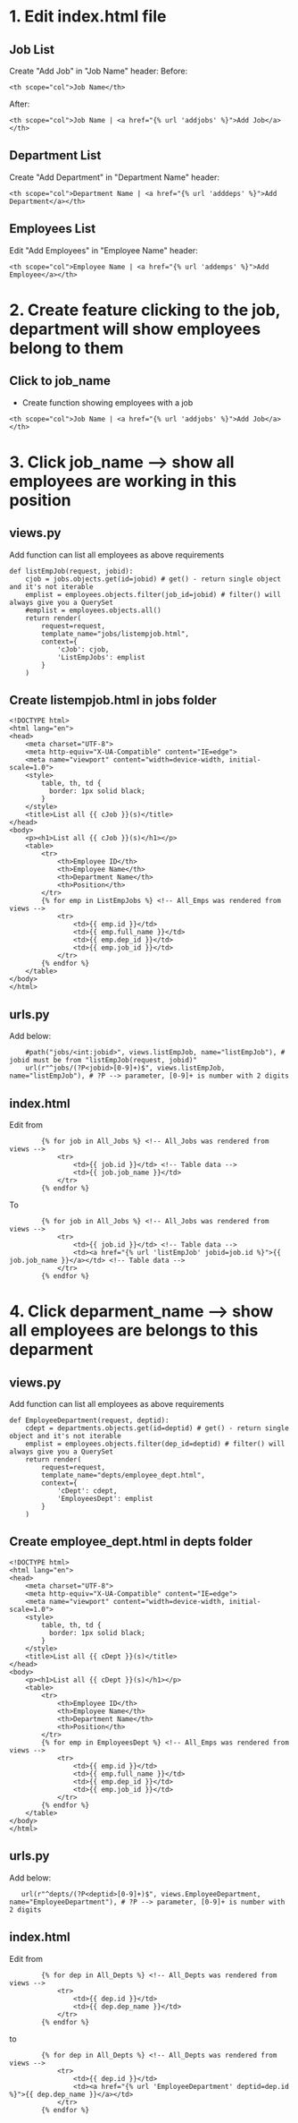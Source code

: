 
# 1. Edit index.html file
## Job List ##
Create "Add Job" in "Job Name" header:
Before:
```
<th scope="col">Job Name</th>
```
After:
```
<th scope="col">Job Name | <a href="{% url 'addjobs' %}">Add Job</a></th>
```
## Department List ##
Create "Add Department" in "Department Name" header:
```
<th scope="col">Department Name | <a href="{% url 'adddeps' %}">Add Department</a></th>
```
## Employees List ##
Edit "Add Employees" in "Employee Name" header:
```
<th scope="col">Employee Name | <a href="{% url 'addemps' %}">Add Employee</a></th>
```

# 2. Create feature clicking to the job, department will show employees belong to them
## Click to job_name
- Create function showing employees with a job
```
<th scope="col">Job Name | <a href="{% url 'addjobs' %}">Add Job</a></th>
```

# 3. Click job_name --> show all employees are working in this position
## views.py ##
Add function can list all employees as above requirements
```
def listEmpJob(request, jobid):
    cjob = jobs.objects.get(id=jobid) # get() - return single object and it's not iterable
    emplist = employees.objects.filter(job_id=jobid) # filter() will always give you a QuerySet
    #emplist = employees.objects.all()
    return render(
        request=request,
        template_name="jobs/listempjob.html",
        context={
            'cJob': cjob,
            'ListEmpJobs': emplist
        }
    )
```

## Create listempjob.html in jobs folder ##
```
<!DOCTYPE html>
<html lang="en">
<head>
    <meta charset="UTF-8">
    <meta http-equiv="X-UA-Compatible" content="IE=edge">
    <meta name="viewport" content="width=device-width, initial-scale=1.0">
    <style>
        table, th, td {
          border: 1px solid black;
        }
    </style>
    <title>List all {{ cJob }}(s)</title>
</head>
<body>
    <p><h1>List all {{ cJob }}(s)</h1></p>
    <table>
        <tr>
            <th>Employee ID</th>
            <th>Employee Name</th>
            <th>Department Name</th>
            <th>Position</th>
        </tr>
        {% for emp in ListEmpJobs %} <!-- All_Emps was rendered from views -->
            <tr>
                <td>{{ emp.id }}</td> 
                <td>{{ emp.full_name }}</td>
                <td>{{ emp.dep_id }}</td>
                <td>{{ emp.job_id }}</td>
            </tr>
        {% endfor %}
    </table>
</body>
</html>
```

## urls.py ###
Add below:
```
    #path("jobs/<int:jobid>", views.listEmpJob, name="listEmpJob"), # jobid must be from "listEmpJob(request, jobid)"
    url(r"^jobs/(?P<jobid>[0-9]+)$", views.listEmpJob, name="listEmpJob"), # ?P --> parameter, [0-9]+ is number with 2 digits
```

## index.html ##
Edit from
```
        {% for job in All_Jobs %} <!-- All_Jobs was rendered from views -->
            <tr>
                <td>{{ job.id }}</td> <!-- Table data -->
                <td>{{ job.job_name }}</td>
            </tr>
        {% endfor %}
```
To
```
        {% for job in All_Jobs %} <!-- All_Jobs was rendered from views -->
            <tr>
                <td>{{ job.id }}</td> <!-- Table data -->
                <td><a href="{% url 'listEmpJob' jobid=job.id %}">{{ job.job_name }}</a></td> <!-- Table data -->
            </tr>
        {% endfor %}
```

# 4. Click deparment_name --> show all employees are belongs to this deparment
## views.py ##
Add function can list all employees as above requirements
```
def EmployeeDepartment(request, deptid):
    cdept = departments.objects.get(id=deptid) # get() - return single object and it's not iterable
    emplist = employees.objects.filter(dep_id=deptid) # filter() will always give you a QuerySet
    return render(
        request=request,
        template_name="depts/employee_dept.html",
        context={
            'cDept': cdept,
            'EmployeesDept': emplist
        }
    )
```

## Create employee_dept.html in depts folder ##
```
<!DOCTYPE html>
<html lang="en">
<head>
    <meta charset="UTF-8">
    <meta http-equiv="X-UA-Compatible" content="IE=edge">
    <meta name="viewport" content="width=device-width, initial-scale=1.0">
    <style>
        table, th, td {
          border: 1px solid black;
        }
    </style>
    <title>List all {{ cDept }}(s)</title>
</head>
<body>
    <p><h1>List all {{ cDept }}(s)</h1></p>
    <table>
        <tr>
            <th>Employee ID</th>
            <th>Employee Name</th>
            <th>Department Name</th>
            <th>Position</th>
        </tr>
        {% for emp in EmployeesDept %} <!-- All_Emps was rendered from views -->
            <tr>
                <td>{{ emp.id }}</td> 
                <td>{{ emp.full_name }}</td>
                <td>{{ emp.dep_id }}</td>
                <td>{{ emp.job_id }}</td>
            </tr>
        {% endfor %}
    </table>
</body>
</html>
```

## urls.py ###
Add below:
```
   url(r"^depts/(?P<deptid>[0-9]+)$", views.EmployeeDepartment, name="EmployeeDepartment"), # ?P --> parameter, [0-9]+ is number with 2 digits
```

## index.html ##
Edit from
```
        {% for dep in All_Depts %} <!-- All_Depts was rendered from views -->
            <tr>
                <td>{{ dep.id }}</td>
                <td>{{ dep.dep_name }}</td>
            </tr>
        {% endfor %}
```
to
```
        {% for dep in All_Depts %} <!-- All_Depts was rendered from views -->
            <tr>
                <td>{{ dep.id }}</td>
                <td><a href="{% url 'EmployeeDepartment' deptid=dep.id %}">{{ dep.dep_name }}</a></td>
            </tr>
        {% endfor %}
```
